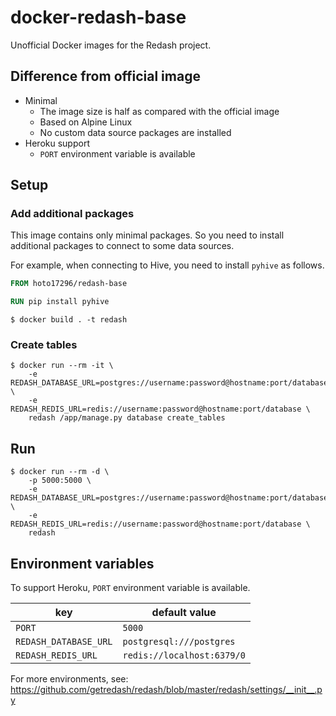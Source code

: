 # docker-redash-base
Unofficial Docker images for the Redash project.

## Difference from official image
- Minimal
  - The image size is half as compared with the official image
  - Based on Alpine Linux
  - No custom data source packages are installed
- Heroku support
  - `PORT` environment variable is available

## Setup

### Add additional packages
This image contains only minimal packages.
So you need to install additional packages to connect to some data sources.

For example, when connecting to Hive, you need to install `pyhive` as follows.

``` Dockerfile
FROM hoto17296/redash-base

RUN pip install pyhive
```

``` console
$ docker build . -t redash
```

### Create tables
``` console
$ docker run --rm -it \
    -e REDASH_DATABASE_URL=postgres://username:password@hostname:port/database \
    -e REDASH_REDIS_URL=redis://username:password@hostname:port/database \
    redash /app/manage.py database create_tables
```

## Run
``` console
$ docker run --rm -d \
    -p 5000:5000 \
    -e REDASH_DATABASE_URL=postgres://username:password@hostname:port/database \
    -e REDASH_REDIS_URL=redis://username:password@hostname:port/database \
    redash
```

## Environment variables
To support Heroku, `PORT` environment variable is available.

| key | default value |
|---|---|
| `PORT` | `5000` |
| `REDASH_DATABASE_URL` | `postgresql:///postgres` |
| `REDASH_REDIS_URL` | `redis://localhost:6379/0` |

For more environments, see: https://github.com/getredash/redash/blob/master/redash/settings/__init__.py
